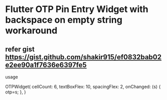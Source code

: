 # Flutter OTP Pin Entry Widget with backspace on empty string workaround 
## refer gist https://gist.github.com/shakir915/ef0832bab02e2ee90a1f7636e6397fe5





usage

  OTPWidget(
              cellCount: 6,
              textBoxFlex: 10,
              spacingFlex: 2,
              onChanged: (s) {
                otp=s;
              },
            )
